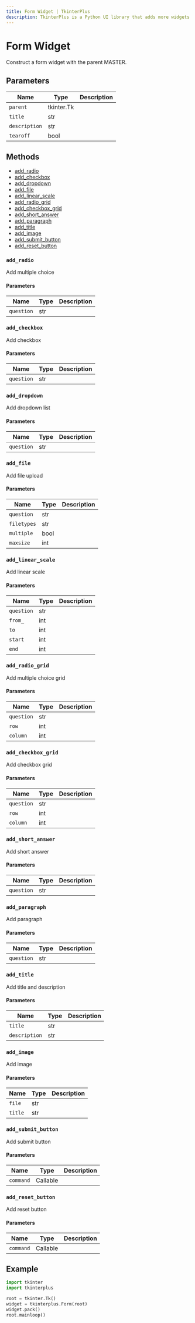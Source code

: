 ```yaml
---
title: Form Widget | TkinterPlus
description: TkinterPlus is a Python UI library that adds more widgets to Tkinter
---
```


# Form Widget

Construct a form widget with the parent MASTER.

## Parameters

| Name          | Type       | Description |
| ------------- | ---------- | ----------- |
| `parent`      | tkinter.Tk |             |
| `title`       | str        |             |
| `description` | str        |             |
| `tearoff`     | bool       |             |

## Methods

- [add_radio](#add_radio)
- [add_checkbox](#add_checkbox)
- [add_dropdown](#add_dropdown)
- [add_file](#add_file)
- [add_linear_scale](#add_linear_scale)
- [add_radio_grid](#add_radio_grid)
- [add_checkbox_grid](#add_checkbox_grid)
- [add_short_answer](#add_short_answer)
- [add_paragraph](#add_paragraph)
- [add_title](#add_title)
- [add_image](#add_image)
- [add_submit_button](#add_submit_button)
- [add_reset_button](#add_reset_button)

### `add_radio`

Add multiple choice

#### Parameters

| Name       | Type | Description |
| ---------- | ---- | ----------- |
| `question` | str  |             |

### `add_checkbox`

Add checkbox

#### Parameters

| Name       | Type | Description |
| ---------- | ---- | ----------- |
| `question` | str  |             |

### `add_dropdown`

Add dropdown list

#### Parameters

| Name       | Type | Description |
| ---------- | ---- | ----------- |
| `question` | str  |             |

### `add_file`

Add file upload

#### Parameters

| Name        | Type | Description |
| ----------- | ---- | ----------- |
| `question`  | str  |             |
| `filetypes` | str  |             |
| `multiple`  | bool |             |
| `maxsize`   | int  |             |

### `add_linear_scale`

Add linear scale

#### Parameters

| Name       | Type | Description |
| ---------- | ---- | ----------- |
| `question` | str  |             |
| `from_`    | int  |             |
| `to`       | int  |             |
| `start`    | int  |             |
| `end`      | int  |             |

### `add_radio_grid`

Add multiple choice grid

#### Parameters

| Name       | Type | Description |
| ---------- | ---- | ----------- |
| `question` | str  |             |
| `row`      | int  |             |
| `column`   | int  |             |

### `add_checkbox_grid`

Add checkbox grid

#### Parameters

| Name       | Type | Description |
| ---------- | ---- | ----------- |
| `question` | str  |             |
| `row`      | int  |             |
| `column`   | int  |             |

### `add_short_answer`

Add short answer

#### Parameters

| Name       | Type | Description |
| ---------- | ---- | ----------- |
| `question` | str  |             |

### `add_paragraph`

Add paragraph

#### Parameters

| Name       | Type | Description |
| ---------- | ---- | ----------- |
| `question` | str  |             |

### `add_title`

Add title and description

#### Parameters

| Name          | Type | Description |
| ------------- | ---- | ----------- |
| `title`       | str  |             |
| `description` | str  |             |

### `add_image`

Add image

#### Parameters

| Name    | Type | Description |
| ------- | ---- | ----------- |
| `file`  | str  |             |
| `title` | str  |             |

### `add_submit_button`

Add submit button

#### Parameters

| Name      | Type     | Description |
| --------- | -------- | ----------- |
| `command` | Callable |             |

### `add_reset_button`

Add reset button

#### Parameters

| Name      | Type     | Description |
| --------- | -------- | ----------- |
| `command` | Callable |             |

## Example

```py
import tkinter
import tkinterplus

root = tkinter.Tk()
widget = tkinterplus.Form(root)
widget.pack()
root.mainloop()
```
